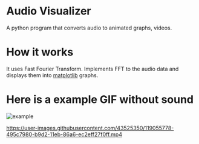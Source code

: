 # Audio Visualizer

A python program that converts audio to animated graphs, videos.

# How it works

It uses Fast Fourier Transform. Implements FFT to the audio data and displays them into [matplotlib](https://matplotlib.org/) graphs.

# Here is a example GIF without sound
![example](https://im6.ezgif.com/tmp/ezgif-6-30e73ffa9547.gif)

https://user-images.githubusercontent.com/43525350/119055778-495c7980-b9d2-11eb-86a6-ec2eff27f0ff.mp4

